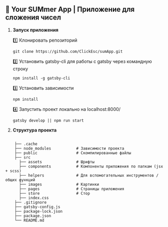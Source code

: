 ## 🚀 Your SUMmer App | Приложение для сложения чисел

1. **Запуск приложения**

    :one: Клонировать репозиторий
      ```
      git clone https://github.com/ClickEsc/sumApp.git
      ```
    :two: Установить gatsby-cli для работы с gatsby через командную строку
      ```
      npm install -g gatsby-cli
      ```
    :three: Установить зависимости 
      ```
      npm install
      ```
    :four: Запустить проект локально на localhost:8000/
      ```
      gatsby develop || npm run start
      ```

2.  **Структура проекта**

```

    ├── .cache
    ├── node_modules           # Зависимости проекта
    ├── public                 # Скомпилированные файлы
    ├── src
      ├── assets               # Шрифты
      ├── components           # Компоненты приложения по папкам (jsx + scss)
      ├── helpers              # Для вспомогательных инструментов / общих функций
      ├── images               # Картинки
      ├── pages                # Страницы приложения
      ├── store                # Стор
      ├── index.css
    ├── .gitignore
    ├── gatsby-config.js
    ├── package-lock.json
    ├── package.json
    └── README.md
    
 ```